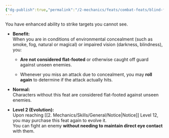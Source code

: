 ```yaml
---
{"dg-publish":true,"permalink":"/2-mechanics/feats/combat-feats/blind-fighting/","noteIcon":""}
---
```


You have enhanced ability to strike targets you cannot see.

- **Benefit:**  
    When you are in conditions of environmental concealment (such as smoke, fog, natural or magical) or impaired vision (darkness, blindness), you:
    
    - **Are not considered flat-footed** or otherwise caught off guard against unseen enemies.
        
    - Whenever you miss an attack due to concealment, you may **roll again** to determine if the attack actually hits.
        
- **Normal:**  
    Characters without this feat are considered flat-footed against unseen enemies.
    
- **Level 2 (Evolution):**  
    Upon reaching [[2. Mechanics/Skills/General/Notice\|Notice]] Level 12, you may purchase this feat again to evolve it.  
    You can fight an enemy **without needing to maintain direct eye contact** with them.